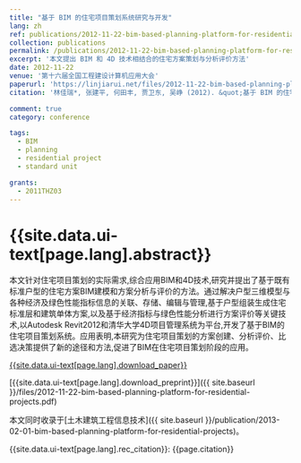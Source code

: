 ```yaml
---
title: "基于 BIM 的住宅项目策划系统研究与开发"
lang: zh
ref: publications/2012-11-22-bim-based-planning-platform-for-residential-projects
collection: publications
permalink: /publications/2012-11-22-bim-based-planning-platform-for-residential-projects
excerpt: '本文提出 BIM 和 4D 技术相结合的住宅方案策划与分析评价方法'
date: 2012-11-22
venue: '第十六届全国工程建设计算机应用大会'
paperurl: 'https://linjiarui.net/files/2012-11-22-bim-based-planning-platform-for-residential-projects.pdf'
citation: '林佳瑞*, 张建平, 何田丰, 贾卫东, 吴峥 (2012). &quot;基于 BIM 的住宅项目策划系统研究与开发&quot; <i>第十六届全国工程建设计算机应用大会论文集</i>. 355-362. 中国土木工程学会. 中国, 广州.'

comment: true
category: conference

tags: 
  - BIM
  - planning
  - residential project
  - standard unit

grants:
  - 2011THZ03
---
```



{{site.data.ui-text[page.lang].abstract}}
====

本文针对住宅项目策划的实际需求,综合应用BIM和4D技术,研究并提出了基于既有标准户型的住宅方案BIM建模和方案分析与评价的方法。通过解决户型三维模型与各种经济及绿色性能指标信息的关联、存储、编辑与管理,基于户型组装生成住宅标准层和建筑单体方案,以及基于经济指标与绿色性能分析进行方案评价等关键技术,以Autodesk Revit2012和清华大学4D项目管理系统为平台,开发了基于BIM的住宅项目策划系统。应用表明,本研究为住宅项目策划的方案创建、分析评价、比选决策提供了新的途径和方法,促进了BIM在住宅项目策划阶段的应用。

[{{site.data.ui-text[page.lang].download_paper}}](http://kns.cnki.net/KCMS/detail/detail.aspx?dbcode=CPFD&dbname=CPFD0914&filename=OGTY201211004054&v=MTU3MDNLdWhkaG5qOThUbmpxcXhkRWVNT1VLcmlmWnU5dkh5bmxVNzNOSWxzV0tpcmZkN0c0SDlQTnJvOUZZT3NLQ0JO)

[{{site.data.ui-text[page.lang].download_preprint}}]({{ site.baseurl }}/files/2012-11-22-bim-based-planning-platform-for-residential-projects.pdf)

本文同时收录于[土木建筑工程信息技术]({{ site.baseurl }}/publication/2013-02-01-bim-based-planning-platform-for-residential-projects)。

{{site.data.ui-text[page.lang].rec_citation}}: {{page.citation}}